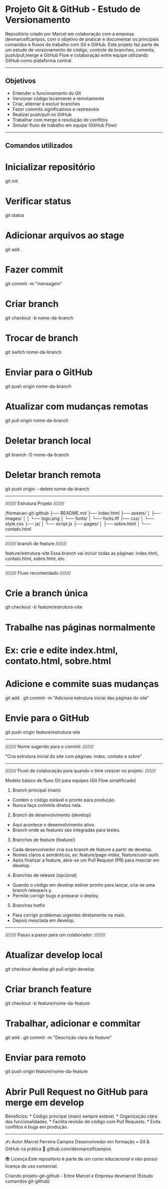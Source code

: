 # Projeto Git & GitHub - Estudo de Versionamento

Repositório criado por Marcel em colaboração com a empresa devmarcelfcampos, com o objetivo de praticar e documentar os principais comandos e fluxos de trabalho com Git e GitHub. Este projeto faz parte de um estudo de versionamento de código, controle de branches, commits, push/pull,merge e GitHub Flow e colaboração entre equipe utilizando GitHub como plataforma central.

---

##  Objetivos

- Entender o funcionamento do Git
- Versionar código localmente e remotamente
- Criar, alternar e excluir branches
- Fazer commits significativos e rastreáveis
- Realizar push/pull no GitHub
- Trabalhar com merge e resolução de conflitos
- Simular fluxo de trabalho em equipe (GitHub Flow)

---

##  Comandos utilizados


# Inicializar repositório
git init

# Verificar status
git status

# Adicionar arquivos ao stage
git add .

# Fazer commit
git commit -m "mensagem"

# Criar branch
git checkout -b nome-da-branch

# Trocar de branch
git switch nome-da-branch

# Enviar para o GitHub
git push origin nome-da-branch

# Atualizar com mudanças remotas
git pull origin nome-da-branch

# Deletar branch local
git branch -D nome-da-branch

# Deletar branch remota
git push origin --delete nome-da-branch

---

/////// Estrutura Projeto ///////

/formacao-git-github
├── README.md
├── index.html
├── assets/
│   ├── images/
│   │   └── logo.png
│   └── fonts/
│       └── fonts.ttf
├── css/
│   └── style.css
├── js/
│   └── script.js
├── pages/
│   ├── sobre.html
│   └── contato.html

---

/////// branch de feature ///////

feature/estrutura-site
Essa branch vai incluir todas as páginas: index.html, contato.html, sobre.html, etc.

---

/////// Fluxo recomendado ///////

# Crie a branch única
git checkout -b feature/estrutura-site

# Trabalhe nas páginas normalmente
# Ex: crie e edite index.html, contato.html, sobre.html

# Adicione e commite suas mudanças
git add .
git commit -m "Adiciona estrutura inicial das páginas do site"

# Envie para o GitHub
git push origin feature/estrutura-site

---

/////// Nome sugerido para o commit: ///////

"Cria estrutura inicial do site com páginas: index, contato e sobre"


---

/////// Fluxo de colaboração para quando o time crescer no projeto: ///////

Modelo básico de fluxo Git para equipes (Git Flow simplificado)
1. Branch principal (main)
* Contém o código estável e pronto para produção.
* Nunca faça commits diretos nela.

2. Branch de desenvolvimento (develop)
* Aqui acontece o desenvolvimento ativo.
* Branch onde as features são integradas para testes.

3. Branches de feature (feature/)
* Cada desenvolvedor cria sua branch de feature a partir de develop.
* Nomes claros e semânticos, ex: feature/page-index, feature/user-auth.
* Após finalizar a feature, abre-se um Pull Request (PR) para mesclar em develop.

4. Branches de release (opcional)
* Quando o código em develop estiver pronto para lançar, cria-se uma branch release/x.y.
* Permite corrigir bugs e preparar o deploy.

5. Branches hotfix
* Para corrigir problemas urgentes diretamente na main.
* Depois mesclada em develop.

---

/////// Passo a passo para um colaborador: ///////

# Atualizar develop local
  git checkout develop
  git pull origin develop

# Criar branch feature
  git checkout -b feature/nome-da-feature

# Trabalhar, adicionar e commitar
  git add .
  git commit -m "Descrição clara da feature"

# Enviar para remoto
  git push origin feature/nome-da-feature

# Abrir Pull Request no GitHub para merge em develop

  Benefícios:
      * Código principal (main) sempre estável.
      * Organização clara das funcionalidades.
      * Facilita revisão de código com Pull Requests.
      * Evita conflitos e bugs em produção.

---

✍️ Autor
Marcel Ferreira Campos
Desenvolvedor em formação • Git & GitHub na prática
🔗 github.com/devmarcelfcampos

📚 Licença
Este repositório é parte de um curso educacional e não possui licença de uso comercial.



Criando projeto-git-github - Entre Marcel e Empresa devmarcel (Estudo comandos git-github)
